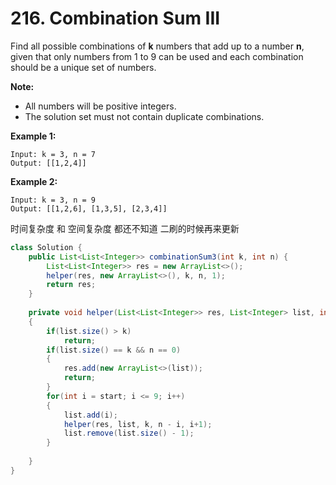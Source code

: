 # 216. Combination Sum III



Find all possible combinations of **k** numbers that add up to a number **n**, given that only numbers from 1 to 9 can be used and each combination should be a unique set of numbers.

**Note:**

* All numbers will be positive integers.
* The solution set must not contain duplicate combinations.

**Example 1:**

```text
Input: k = 3, n = 7
Output: [[1,2,4]]
```

**Example 2:**

```text
Input: k = 3, n = 9
Output: [[1,2,6], [1,3,5], [2,3,4]]
```

时间复杂度 和 空间复杂度 都还不知道 二刷的时候再来更新

```java
class Solution {
    public List<List<Integer>> combinationSum3(int k, int n) {
        List<List<Integer>> res = new ArrayList<>();
        helper(res, new ArrayList<>(), k, n, 1);
        return res;
    }
    
    private void helper(List<List<Integer>> res, List<Integer> list, int k, int n, int start)
    {
        if(list.size() > k)
            return;
        if(list.size() == k && n == 0)
        {
            res.add(new ArrayList<>(list));
            return;
        }
        for(int i = start; i <= 9; i++)
        {
            list.add(i);
            helper(res, list, k, n - i, i+1);
            list.remove(list.size() - 1);
        }
        
    }
}
```

